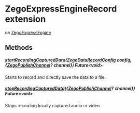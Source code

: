 


# ZegoExpressEngineRecord extension
on [ZegoExpressEngine](../zego_uikit_prebuilt_live_audio_room/ZegoExpressEngine-class.md)
















## Methods

##### [startRecordingCapturedData](../zego_uikit_prebuilt_live_audio_room/ZegoExpressEngineRecord/startRecordingCapturedData.md)([ZegoDataRecordConfig](../zego_uikit_prebuilt_live_audio_room/ZegoDataRecordConfig-class.md) config, {[ZegoPublishChannel](../zego_uikit_prebuilt_live_audio_room/ZegoPublishChannel.md)? channel}) Future&lt;void>



Starts to record and directly save the data to a file.  




##### [stopRecordingCapturedData](../zego_uikit_prebuilt_live_audio_room/ZegoExpressEngineRecord/stopRecordingCapturedData.md)({[ZegoPublishChannel](../zego_uikit_prebuilt_live_audio_room/ZegoPublishChannel.md)? channel}) Future&lt;void>



Stops recording locally captured audio or video.  


















